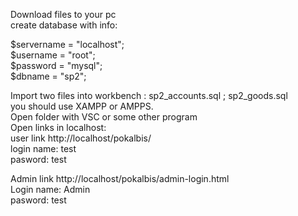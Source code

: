 Download files to your pc<br />
create database with info:<br />

$servername = "localhost";<br />
$username = "root";<br />
$password = "mysql";<br />
$dbname = "sp2";<br />

Import two files into workbench : sp2_accounts.sql ; sp2_goods.sql<br />
you should use XAMPP or AMPPS. <br />
Open folder with VSC or some other program<br />
Open links in localhost:<br />
user link  http://localhost/pokalbis/  <br />
login name: test<br />
pasword: test<br />

Admin link http://localhost/pokalbis/admin-login.html  <br />
Login name: Admin<br />
pasword: test<br />





